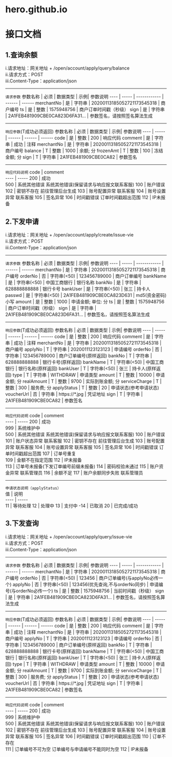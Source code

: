 # hero.github.io

接口文档
=

1.查询余额
-
i.请求地址：网关地址 + /open/account/apply/query/balance<br>
ii.请求方式：POST <br>
iii.Content-Type：application/json <br>

---
`请求参数`
参数名称  | 必须  | 数据类型 | 示例| 参数说明
 ---- | ----- | ------------  | ------    | ------
 merchantNo  | 是 | 字符串 | 20200113185052721173545318 | 商户编号
 ts  | 是 | 整数 | 1575948756 | 商户订单时间戳（秒级）
 sign  | 是 | 字符串 | 2A1FEB481909CBE0CA823D6FA31... | 参数签名，请按照签名算法生成
 
 ---
 `响应参数`(T成功必须返回)
 参数名称  | 必须  | 数据类型 | 示例| 参数说明
 ---- | ----- | ------  | ------    | ------
 code  | 是 | 整数 | 200 | 响应代码
 comment  | 是 | 字符串 | 成功 | 注释
 merchantNo  | 是 | 字符串 | 20200113185052721173545318 | 商户编号
 balance | T | 整数 | 1000 | 余额; 分
 frozenAmt | T | 整数 | 100 | 冻结金额; 分
 sign | T | 字符串 | 2A1FEB481909CBE0CA82 | 参数签名
 
  ---
 `响应代码说明`
 code  | comment  
 ---- | -----
 200 | 成功	
 500 | 系统其他错误	系统其他错误(保留请求与响应报文联系客服)
 100 | 账户错误	
 102 | 密钥不存在	前往管理后台生成
 103 | 账号配置异常	联系客服
 104 | 账号设置异常	联系客服
 105 | 签名异常	
 106 | 时间戳错误	订单时间戳超出范围
 112 | IP未报备	


2.下发申请
-
i.请求地址：网关地址 + /open/account/apply/create/issue-vie<br>
ii.请求方式：POST <br>
iii.Content-Type：application/json <br>

---
`请求参数`
参数名称  | 必须  | 数据类型 | 示例| 参数说明
 ---- | ----- | ------------  | ------    | ------
 merchantNo  | 是 | 字符串 | 20200113185052721173545318 | 商户编号
 orderNo  | 否 | 字符串(<50) | 123456789000 | 商户订单编号
 bankName  | 是 | 字符串(<50) | 中国工商银行 | 银行名称
 bankNo  | 是 | 字符串 | 628888888888 | 银行卡号
 bankUser  | 是 | 字符串(<50) | 张三 | 持卡人
 passwd  | 是 | 字符串(<50) | 2A1FEB481909CBE0CA823D631 | md5(资金密码) 小写
 amount  | 是 | 整数 | 1000 | 申请金额; 单位: 分
 ts  | 是 | 整数 | 1575948756 | 商户订单时间戳（秒级）
 sign  | 是 | 字符串 | 2A1FEB481909CBE0CA823D6FA31... | 参数签名，请按照签名算法生成
 
  ---
 `响应参数`(T成功必须返回)
 参数名称  | 必须  | 数据类型 | 示例| 参数说明
 ---- | ----- | ------  | ------    | ------
 code  | 是 | 整数 | 200 | 响应代码
 comment  | 是 | 字符串 | 成功 | 注释
 merchantNo  | 是 | 字符串 | 20200113185052721173545318 | 商户编号
 applyNo  | T | 字符串 | 2020011123123123 | 申请编号
 orderNo  | 否 | 字符串 | 123456789000 | 商户订单编号(原样返回)
 bankNo  | T | 字符串 | 628888888888 | 银行卡号(原样返回)
 bankName  | T | 字符串(<50) | 中国工商银行 | 银行名称(原样返回)
 bankUser  | T | 字符串(<50) | 张三 | 持卡人(原样返回)
 type  | T | 字符串 | WITHDRAW | 申请类型
 amount | T | 整数 | 10000 | 申请金额; 分
 realAmount | T | 整数 | 9700 | 实际到账金额; 分
 serviceCharge | T | 整数 | 300 | 服务费; 分
 applyStatus | T | 整数 | 20 | 申请状态(参考申请状态)
 voucherUrl | 否 | 字符串 | https://*.jpg | 凭证地址
 sign | T | 字符串 | 2A1FEB481909CBE0CA82 | 参数签名
 
  ---
 `响应代码说明`
 code  | comment  
 ---- | -----
 200 | 成功	
 999 | 系统维护中	
 500 | 系统其他错误	系统其他错误(保留请求与响应报文联系客服)
 100 | 账户错误	
 101 | 账户状态异常	联系客服
 102 | 密钥不存在	前往管理后台生成
 103 | 账号配置异常	联系客服
 104 | 账号设置异常	联系客服
 105 | 签名异常	
 106 | 时间戳错误	订单时间戳超出范围
 107 | 订单号重复		
 109 | 金额不在指定范围	
 112 | IP未报备	
 113 | 订单号未报备(下发订单编号前缀未报备)
 114 | 密码校验未通过
 115 | 账户资金异常	联系管理员
 116 | 余额不足
 117 | 账户余额同步失败	联系管理员



 ---
 `申请状态说明（applyStatus）`<br>
 值  | 说明  
 ---- | -----   
 11  | 等待处理
 12  | 处理中
 13  | 支付中
 -14  | 已取消
 20  | 已完成/成功




3.下发查询
-
i.请求地址：网关地址 + /open/account/apply/query/issue-vie<br>
ii.请求方式：POST <br>
iii.Content-Type：application/json <br>

---
`请求参数`
参数名称  | 必须  | 数据类型 | 示例| 参数说明
 ---- | ----- | ------------  | ------    | ------
 merchantNo  | 是 | 字符串 | 20200113185052721173545318 | 商户编号
 orderNo  | 否 | 字符串(<50) | 123456 | 商户订单编号(与applyNo必传一个)
 applyNo  | 否 | 字符串(<50) | 123456(优先查询,不与orderNo同步) | 申请编号(与orderNo必传一个)
 ts  | 是 | 整数 | 1575948756 | 当前时间戳（秒级）
 sign  | 是 | 字符串 | 2A1FEB481909CBE0CA823D6FA31... | 参数签名，请按照签名算法生成
 
 
   ---
 `响应参数`(T成功必须返回)
 参数名称  | 必须  | 数据类型 | 示例| 参数说明
 ---- | ----- | ------  | ------    | ------
 code  | 是 | 整数 | 200 | 响应代码
 comment  | 是 | 字符串 | 成功 | 注释
 merchantNo  | 是 | 字符串 | 20200113185052721173545318 | 商户编号
 applyNo  | T | 字符串 | 2020011123123123 | 申请编号
 orderNo  | 否 | 字符串 | 123456789000 | 商户订单编号(原样返回)
 bankNo  | T | 字符串 | 628888888888 | 银行卡号(原样返回)
 bankName  | T | 字符串(<50) | 中国工商银行 | 银行名称(原样返回)
 bankUser  | T | 字符串(<50) | 张三 | 持卡人(原样返回)
 type  | T | 字符串 | WITHDRAW | 申请类型
 amount | T | 整数 | 10000 | 申请金额; 分
 realAmount | T | 整数 | 9700 | 实际到账金额; 分
 serviceCharge | T | 整数 | 300 | 服务费; 分
 applyStatus | T | 整数 | 20 | 申请状态(参考申请状态)
 voucherUrl | 否 | 字符串 | https://*.jpg | 凭证地址
 sign | T | 字符串 | 2A1FEB481909CBE0CA82 | 参数签名
 
 
   ---
 `响应代码说明`
 code  | comment  
 ---- | -----
 200 | 成功	
 999 | 系统维护中	
 500 | 系统其他错误	系统其他错误(保留请求与响应报文联系客服)
 100 | 账户错误	
 102 | 密钥不存在	前往管理后台生成
 103 | 账号配置异常	联系客服
 104 | 账号设置异常	联系客服
 105 | 签名异常	
 106 | 时间戳错误	订单时间戳超出范围
 110 | 订单不存在		
 111 | 订单编号不可为空	订单编号与申请编号不能同时为空	
 112 | IP未报备	


